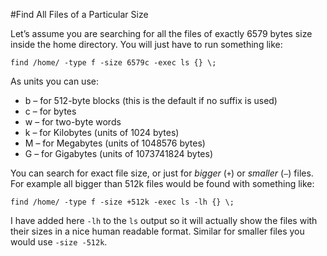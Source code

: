 #Find All Files of a Particular Size

Let’s assume you are searching for all the files of exactly 6579 bytes 
size inside the home directory. You will just have to run something 
like:

```
find /home/ -type f -size 6579c -exec ls {} \;
```

As units you can use:

  * b – for 512-byte blocks (this is the default if no suffix is used)
  * c – for bytes
  * w – for two-byte words
  * k – for Kilobytes (units of 1024 bytes)
  * M – for Megabytes (units of 1048576 bytes)
  * G – for Gigabytes (units of 1073741824 bytes)

You can search for exact file size, or just for *bigger* (`+`) or 
*smaller* (`–`) files. For example all bigger than 512k files would be 
found with something like:

```
find /home/ -type f -size +512k -exec ls -lh {} \;
```

I have added here `-lh` to the `ls` output so it will actually show the
files with their sizes in a nice human readable format. Similar for 
smaller files you would use `-size -512k`.
